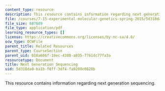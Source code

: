 ```yaml
---
content_type: resource
description: This resource contains information regarding next generation sequencing.
file: /courses/7-15-experimental-molecular-genetics-spring-2015/5d318da9ba1bf8ff3df4fa9208c6620b_MIT7_15S15_NGSsequencing.pdf
file_size: 887689
file_type: application/pdf
learning_resource_types: []
license: https://creativecommons.org/licenses/by-nc-sa/4.0/
ocw_type: OCWFile
parent_title: Related Resources
parent_type: CourseSection
parent_uid: 016a606f-10ec-4388-a835-7761dc77fa3a
resourcetype: Document
title: Next Generation Sequencing
uid: 5d318da9-ba1b-f8ff-3df4-fa9208c6620b
---
```

This resource contains information regarding next generation sequencing.